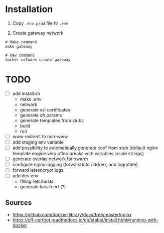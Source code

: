 # Installation

1. Copy `.env.prod` file to `.env`

2. Create gateway network

```
# Make command
make gateway

# Raw command
docker network create gateway
```

# TODO

- [ ] add install.sh
    - make .env
    - network
    - generate ssl certificates
    - generate dh params
    - generate templates from stubs
    - build
    - run
- [ ] www redirect to non-www
- [ ] add staging env variable
- [ ] add possibility to automatically generate conf from stub (default nginx template engine very often breaks with variables inside strings)
- [ ] generate overlay network for swarm
- [ ] configure nginx logging (forward into /std/err, add logrotate)
- [ ] forward letsencrypt logs
- [ ] add dev env
    - filling /etc/hosts
    - generate local cert (?)


## Sources

- https://github.com/docker-library/docs/tree/master/nginx
- https://eff-certbot.readthedocs.io/en/stable/install.html#running-with-docker
